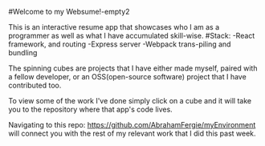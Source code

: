 #Welcome to my Websume!-empty2

  This is an interactive resume app that showcases who I am as a programmer as well as what I have accumulated skill-wise.
    #Stack:
      -React framework, and routing
      -Express server
      -Webpack trans-piling and bundling

  The spinning cubes are projects that I have either made myself, paired with a fellow developer, or an OSS(open-source software) project that I have contributed too.

  To view some of the work I've done simply click on a cube and it will take you to the repository where that app's code lives.

  Navigating to this repo: https://github.com/AbrahamFergie/myEnvironment will connect you with the rest of my relevant work that I did this past week.
